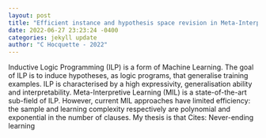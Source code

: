 ```yaml
--- 
layout: post 
title: "Efficient instance and hypothesis space revision in Meta-Interpretive Learning" 
date: 2022-06-27 23:23:24 -0400 
categories: jekyll update 
author: "C Hocquette - 2022" 
--- 
```

Inductive Logic Programming (ILP) is a form of Machine Learning. The goal of ILP is to induce hypotheses, as logic programs, that generalise training examples. ILP is characterised by a high expressivity, generalisation ability and interpretability. Meta-Interpretive Learning (MIL) is a state-of-the-art sub-field of ILP. However, current MIL approaches have limited efficiency: the sample and learning complexity respectively are polynomial and exponential in the number of clauses. My thesis is that Cites: Never-ending learning
